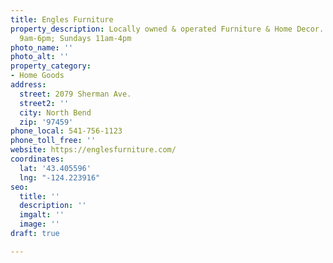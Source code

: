 ```yaml
---
title: Engles Furniture
property_description: Locally owned & operated Furniture & Home Decor. Open Mon-Sat
  9am-6pm; Sundays 11am-4pm
photo_name: ''
photo_alt: ''
property_category:
- Home Goods
address:
  street: 2079 Sherman Ave.
  street2: ''
  city: North Bend
  zip: '97459'
phone_local: 541-756-1123
phone_toll_free: ''
website: https://englesfurniture.com/
coordinates:
  lat: '43.405596'
  lng: "-124.223916"
seo:
  title: ''
  description: ''
  imgalt: ''
  image: ''
draft: true

---
```

